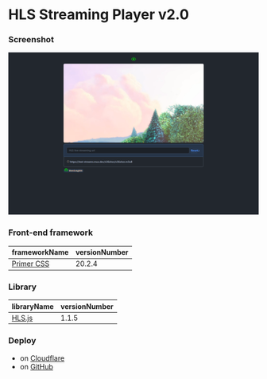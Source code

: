 # HLS Streaming Player v2.0

### Screenshot

![](img/0.png)

### Front-end framework

| frameworkName                           | versionNumber |
| --------------------------------------- | ------------- |
| [Primer CSS](https://primer.style/css/) | 20.2.4        |

### Library

| libraryName                                   | versionNumber |
| --------------------------------------------- | ------------- |
| [HLS.js](https://github.com/video-dev/hls.js) | 1.1.5         |

### Deploy

- on [Cloudflare](https://hls-streaming-player.pages.dev/)
- on [GitHub](https://shenlong616.github.io/HLS-Streaming-Player/)
